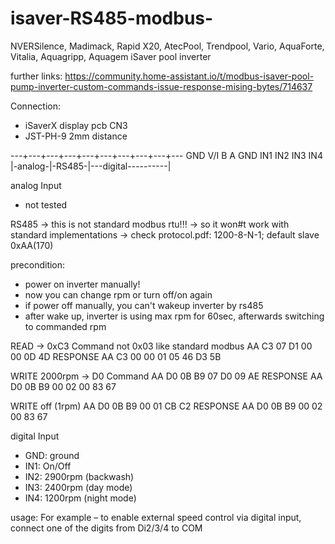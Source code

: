 # isaver-RS485-modbus-
NVERSilence, Madimack, Rapid X20, AtecPool, Trendpool, Vario, AquaForte, Vitalia, Aquagripp, Aquagem iSaver pool inverter


further links:
https://community.home-assistant.io/t/modbus-isaver-pool-pump-inverter-custom-commands-issue-response-mising-bytes/714637

Connection:
- iSaverX display pcb CN3
- JST-PH-9 2mm distance

---+---+---+---+---+---+---+---+---+---
  GND V/I  B   A  GND IN1 IN2 IN3 IN4
|-analog-|-RS485-|---digital----------|

analog Input
- not tested

RS485 
-> this is not standard modbus rtu!!!
-> so it won#t work with standard implementations
-> check protocol.pdf: 1200-8-N-1; default slave 0xAA(170)

precondition:
- power on inverter manually!
- now you can change rpm or turn off/on again
- if power off manually, you can't wakeup inverter by rs485
- after wake up, inverter is using max rpm for 60sec, afterwards switching to commanded rpm

READ -> 0xC3 Command not 0x03 like standard modbus
AA C3 07 D1 00 00 0D 4D
RESPONSE
AA C3 00 00 01 05 46 D3 5B

WRITE 2000rpm -> D0 Command
AA D0 0B B9 07 D0 09 AE
RESPONSE
AA D0 0B B9 00 02 00 83 67

WRITE off (1rpm)
AA D0 0B B9 00 01 CB C2
RESPONSE
AA D0 0B B9 00 02 00 83 67

 
digital Input
- GND: ground
- IN1: On/Off
- IN2: 2900rpm (backwash)
- IN3: 2400rpm (day mode)
- IN4: 1200rpm (night mode)

usage:
 For example – to enable external speed control via digital input, connect one of the digits from Di2/3/4 to COM
